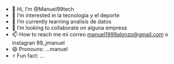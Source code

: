 - 👋 Hi, I’m @Manuel99tech
- 👀 I’m interested in la tecnologia y el deporte
- 🌱 I’m currently learning analisis de datos
- 💞️ I’m looking to collaborate on alguna empresa 
- 📫 How to reach me mi correo manuel1999alonzo@gmail.com o instagran 99_jmanuel
- 😄 Pronouns: ...manuel
- ⚡ Fun fact: ...

<!---
Manuel99tech/Manuel99tech is a ✨ special ✨ repository because its `README.md` (this file) appears on your GitHub profile.
You can click the Preview link to take a look at your changes.
--->
